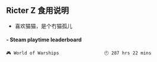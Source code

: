 ## Ricter Z 食用说明
- 喜欢猫猫，是个冇猫孤儿

<!-- steam-box start -->
#### - Steam playtime leaderboard
```text
🎮 World of Warships                 🕘 287 hrs 22 mins
```
<!-- Powered by https://github.com/YouEclipse/steam-box . -->
<!-- steam-box end -->
